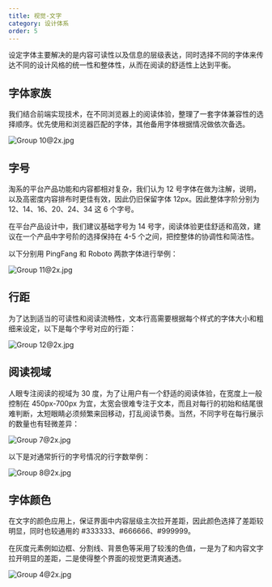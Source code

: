 ```yaml
---
title: 视觉-文字
category: 设计体系
order: 5
---
```


设定字体主要解决的是内容可读性以及信息的层级表达，同时选择不同的字体来传达不同的设计风格的统一性和整体性，从而在阅读的舒适性上达到平衡。

## 字体家族

我们结合前端实现技术，在不同浏览器上的阅读体验，整理了一套字体兼容性的选择顺序。优先使用和浏览器匹配的字体，其他备用字体根据情况做依次备选。

![Group 10@2x.jpg](https://img.alicdn.com/tfs/TB1Re0ZLNjaK1RjSZFAXXbdLFXa-2596-680.jpg)

## 字号

淘系的平台产品功能和内容都相对复杂，我们认为 12 号字体在做为注解，说明，以及高密度内容排布时更佳有效，因此仍旧保留字体 12px。因此整体字阶分别为 12、14、16、20、24、34 这 6 个字号。

在平台产品设计中，我们建议基础字号为 14 号字，阅读体验更佳舒适和高效，建议在一个产品中字号阶的选择保持在 4-5 个之间，把控整体的协调性和简洁性。

以下分别用 PingFang 和 Roboto 两款字体进行举例：

![Group 11@2x.jpg](https://img.alicdn.com/tfs/TB19ZtSLQPoK1RjSZKbXXX1IXXa-2594-1078.jpg)

## 行距

为了达到适当的可读性和阅读流畅性，文本行高需要根据每个样式的字体大小和粗细来设定，以下是每个字号对应的行距：

![Group 12@2x.jpg](https://img.alicdn.com/tfs/TB1gH8SLMHqK1RjSZJnXXbNLpXa-2594-274.jpg)

## 阅读视域

人眼专注阅读的视域为 30 度，为了让用户有一个舒适的阅读体验，在宽度上一般控制在 450px-700px 为宜，太宽会很难专注于文本，而且对每行的初始和结尾很难判断，太短眼睛必须频繁来回移动，打乱阅读节奏。当然，不同字号在每行展示的数量也有轻微差异：

![Group 7@2x.jpg](https://img.alicdn.com/tfs/TB1Wh0sLG6qK1RjSZFmXXX0PFXa-2580-1054.jpg)

以下是对通常折行的字号情况的行字数举例：

![Group 8@2x.jpg](https://img.alicdn.com/tfs/TB1ioBHLSzqK1RjSZFLXXcn2XXa-2580-856.jpg)

## 字体颜色

在文字的颜色应用上，保证界面中内容层级主次拉开差距，因此颜色选择了差距较明显，同时也较通用的 #333333、#666666、#999999。

在灰度元素例如边框、分割线、背景色等采用了较浅的色值，一是为了和内容文字拉开明显的差距，二是使得整个界面的视觉更清爽通透。

![Group 4@2x.jpg](https://img.alicdn.com/tfs/TB16tNNLSzqK1RjSZFjXXblCFXa-2596-1292.jpg)
